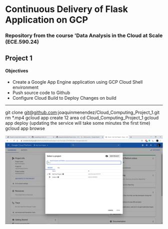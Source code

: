 # Continuous Delivery of Flask Application on GCP
### Repository from the course 'Data Analysis in the Cloud at Scale (ECE.590.24)

## Project 1
#### Objectives

- Create a Google App Engine application using GCP Cloud Shell environment
- Push source code to Github
- Configure Cloud Build to Deploy Changes on build

---

git clone git@github.com:joaquinmenendez/Cloud_Computing_Project_1.git
rm *.mp4
gcloud app create
12 area
cd Cloud_Computing_Project_1
gcloud app deploy (updating the service will take some minutes the first time)
gcloud app browse

![Create project](/Images/Slide1.jpg)